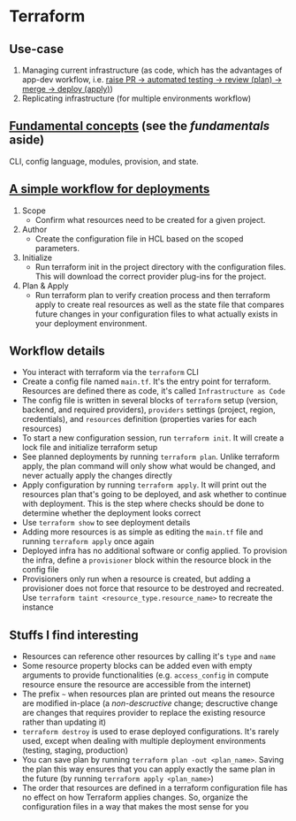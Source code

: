# Terraform

## Use-case

1. Managing current infrastructure (as code, which has the advantages of app-dev workflow, i.e. [raise PR -> automated testing -> review (plan) -> merge -> deploy (apply)](https://youtu.be/Ce4Q1xLDNjE))
2. Replicating infrastructure (for multiple environments workflow)

## [Fundamental concepts](https://learn.hashicorp.com/collections/terraform/cli) (see the *fundamentals* aside)

CLI, config language, modules, provision, and state.

## [A simple workflow for deployments](https://www.cloudskillsboost.google/focuses/15842?parent=catalog)

1. Scope
    - Confirm what resources need to be created for a given project.
2. Author
    - Create the configuration file in HCL based on the scoped parameters.
3. Initialize
    - Run terraform init in the project directory with the configuration files. This will download the correct provider plug-ins for the project.
4. Plan & Apply
    - Run terraform plan to verify creation process and then terraform apply to create real resources as well as the state file that compares future changes in your configuration files to what actually exists in your deployment environment.

## Workflow details

- You interact with terraform via the `terraform` CLI
- Create a config file named `main.tf`. It's the entry point for terraform. Resources are defined there as code, it's called `Infrastructure as Code`
- The config file is written in several blocks of `terraform` setup (version, backend, and required providers), `providers` settings (project, region, credentials), and `resources` definition (properties varies for each resources)
- To start a new configuration session, run `terraform init`. It will create a lock file and initialize terraform setup
- See planned deployments by running `terraform plan`. Unlike terraform apply, the plan command will only show what would be changed, and never actually apply the changes directly
- Apply configuration by running `terraform apply`. It will print out the resources plan that's going to be deployed, and ask whether to continue with deployment. This is the step where checks should be done to determine whether the deployment looks correct
- Use `terraform show` to see deployment details
- Adding more resources is as simple as editing the `main.tf` file and running `terraform apply` once again
- Deployed infra has no additional software or config applied. To provision the infra, define a `provisioner` block within the resource block in the config file
- Provisioners only run when a resource is created, but adding a provisioner does not force that resource to be destroyed and recreated. Use `terraform taint <resource_type.resource_name>` to recreate the instance

## Stuffs I find interesting

- Resources can reference other resources by calling it's `type` and `name`
- Some resource property blocks can be added even with empty arguments to provide functionalities (e.g. `access_config` in compute resource ensure the resource are accessible from the internet)
- The prefix `~` when resources plan are printed out means the resource are modified in-place (a *non-descructive* change; descructive change are changes that requires provider to replace the existing resource rather than updating it)
- `terraform destroy` is used to erase deployed configurations. It's rarely used, except when dealing with multiple deployment environments (testing, staging, production)
- You can save plan by running `terraform plan -out <plan_name>`. Saving the plan this way ensures that you can apply exactly the same plan in the future (by running `terraform apply <plan_name>`)
- The order that resources are defined in a terraform configuration file has no effect on how Terraform applies changes. So, organize the configuration files in a way that makes the most sense for you

